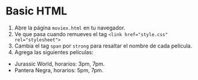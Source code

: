 # Basic HTML

1. Abre la página `moviex.html` en tu navegador.
2. Ve que pasa cuando remueves el tag `<link href="style.css" rel="stylesheet">`
3. Cambia el tag `span` por `strong` para resaltar el nombre de cada película.
4. Agrega las siguientes películas:

  * Jurassic World, horarios: 3pm, 7pm.
  * Pantera Negra, horarios: 5pm, 7pm.
